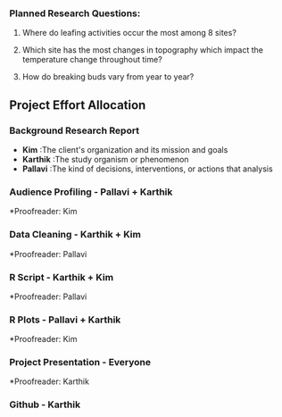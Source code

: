 
### Planned Research Questions: 
1. Where do leafing activities occur the most among 8 sites?  

2. Which site has the most changes in topography which impact the temperature change throughout time?  

3. How do breaking buds vary from year to year?  


## Project Effort Allocation 

### Background Research Report 

* **Kim** :The client's organization and its mission and goals 
* **Karthik** :The study organism or phenomenon 
* **Pallavi** :The kind of decisions, interventions, or actions that analysis 

### Audience Profiling - Pallavi + Karthik 
*Proofreader: Kim 

### Data Cleaning - Karthik + Kim 
*Proofreader: Pallavi

### R Script - Karthik + Kim 
*Proofreader: Pallavi

### R Plots - Pallavi + Karthik 
*Proofreader: Kim 

### Project Presentation - Everyone 
*Proofreader: Karthik 

### Github - Karthik
